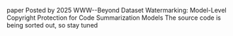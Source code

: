 
paper Posted by 2025 WWW--Beyond Dataset Watermarking: Model-Level Copyright Protection for Code Summarization Models
The source code is being sorted out, so stay tuned
